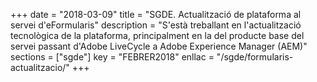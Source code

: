 +++
date        = "2018-03-09"
title       = "SGDE. Actualització de plataforma al servei d'eFormularis"
description = "S'està treballant en l'actualització tecnològica de la plataforma, principalment en la del producte base del servei passant d'Adobe LiveCycle a Adobe Experience Manager (AEM)"
sections    = ["sgde"]
key         = "FEBRER2018"
enllac      = "/sgde/formularis-actualitzacio/"
+++
